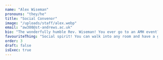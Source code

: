 ```yaml
---
name: "Alex Wiseman"
pronouns: "they/he"
title: "Social Convenor"
image: "/uploads/staff/alex.webp"
email: "aw380@st-andrews.ac.uk"
bio: "The wonderfully humble Rev. Wiseman! You ever go to an AMH event? It's been organised by me - free bars, the ball, other social events, and of course the Café (my baby). Otherwise, I also sit on the executive committee which means I help manage and wrangle the general committee and do executive stuff (browse amazon for decorations and complain about the bar being cluttered)."
favouriteThing: "Social spirit! You can walk into any room and have a great time and conversation with everyone there! The free bars are pretty good too..."
order: 3
draft: false
isExec: true
---
```

